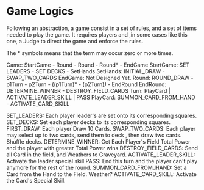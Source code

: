 # Game Logics

Following an abstraction, a game consist in a set of rules, and a set of items needed to play the game.
It requires players and ,in some cases like this one, a Judge to direct the game and enforce the rules.

The * symbols means that the term may occur zero or more times.

Game: StartGame - Round - Round - Round* - EndGame
    StartGame: SET LEADERS - SET DECKS  - SetHands
        SetHands: INITIAL_DRAW - SWAP_TWO_CARDS
    EndGame: Not Designed Yet.
Round:  ROUND_DRAW - p1Turn - p2Turn - ((p1Turn)* - (p2Turn)*)* - EndRound
    EndRound:  DETERMINE_WINNER - DESTROY_FIELD_CARDS
Turn: PlayCard | ACTIVATE_LEADER_SKILL | PASS
    PlayCard: SUMMON_CARD_FROM_HAND - ACTIVATE_CARD_SKILL


SET_LEADERS: Each player leader's are set onto its corresponding squares.
SET_DECKS: Set each player decks to its corresponding squares.
FIRST_DRAW: Each player Draw 10 Cards.
SWAP_TWO_CARDS: Each player may select up to two cards, send them to deck , then draw two cards. Shuffle decks.
DETERMINE_WINNER: Get Each Player's Field Total Power and the player with greater Total Power wins
DESTROY_FIELD_CARDS: Send all Card in the field, and Weathers to Graveyard.
ACTIVATE_LEADER_SKILL: Activate the leader special skill
PASS: End this turn and the player can't play anymore for the rest of the round.
SUMMON_CARD_FROM_HAND: Set a Card from the Hand to the Field.  Weather?
ACTIVATE_CARD_SKILL: Activate the Card's Special Skill.

    
    

	
		